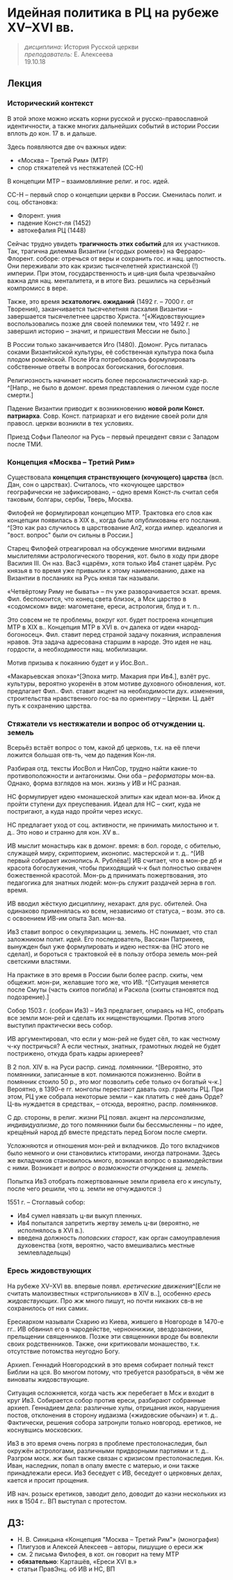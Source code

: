 # Идейная политика в РЦ на рубеже XV–XVI вв.  

> _дисциплина:_ История Русской церкви  
> _преподаватель:_ Е. Алексеева  
> 19.10.18  

## Лекция
### Исторический контекст
В этой эпохе можно искать корни русской и русско-православной идентичности, а также многих дальнейших событий в истории России вплоть до кон. 17 в. и дальше.

Здесь появляются две оч важных идеи:

- «Москва – Третий Рим» (МТР)
- спор стяжателей vs нестяжателей (СС-Н)

В концепции МТР – взаимовлияние религ. и гос. идей.

СС-Н – первый спор о концепции церкви в России.
Сменилась полит. и соц. обстановка:

- Флорент. уния
- падение Конст-ля (1452)
- автокефалия РЦ (1448)

Сейчас трудно увидеть **трагичность этих событий** для их участников.
Так, трагична дилемма Византии («гордых ромеев») на Ферраро-Флорент. соборе: отречься от веры и сохранить гос. и нац. целостность.
Они переживали это как кризис тысячелетней христианской (!) империи.
При этом, государственность и цив-ция была чрезвычайно важна для нац. менталитета, и в итоге Виз. решились на серьёзный компромисс в вере.

Также, это время **эсхатологич. ожиданий** (1492 г. – 7000 г. от Творения), заканчивается тысячелетняя пасхалия Византии – завершается тысячелетнее царство Христа.
^[«Жидовствующие» воспользовались позже для своей полемики тем, что 1492 г. не завершил историю – значит, и пришествия Мессии не было.]

В России только заканчивается Иго (1480).
Домонг. Русь питалась соками Византийской культуры, её собственная культура пока была плодом ромейской.
После Ига потребовалось формулировать собственные ответы в вопросах богоискания, богословия.

Религиозность начинает носить более персоналистический хар-р.
^[Напр., не было в домонг. время представления о личном суде после смерти.]

Падение Византии приводит к возникновению **новой роли Конст. патриарха**.
Совр. Конст. патриархат и его видение своей роли для правосл. церкви возникли в тех условиях.

Приезд Софьи Палеолог на Русь – первый прецедент связи с Западом после ТМИ.

### Концепция «Москва – Третий Рим»
Существовала **концепция странствующего (кочующего) царства** (всп. Дан, сон о царствах).
Считалось, что «кочующее царство» географически не зафиксировано, – одно время Конст-ль считал себя таковым, болгары, сербы, Тверь, Москва.

Филофей не формулировал концепцию МТР.
Трактовка его слов как концепции появилась в XIX в., когда были опубликованы его послания.
^[Это как раз случилось в царствование Ал2, когда импер. идеалогия и "вост. вопрос" были оч сильны в России.]

Старец Филофей отреагировал на обсуждение многими видными мыслителями астрологического творения, кот. было в ходу при дворе Василия III.
Он наз. Вас3 «царём», хотя только Ив4 станет царём.
Рус князья в то время уже привыкли к этому наименованию, даже на Византии в посланиях на Русь князя так называли.

«Четвёртому Риму не бывать» – пч уже разворачивается эсхат. время.
Фил. беспокоится, что конец света близок, а Мск царство в «содомском» виде: магометане, ереси, астрология, блуд и т. п..

Это совсем не те проблемы, вокруг кот. будет построена концепция МТР в XIX в..
Концепция МТР в XVI в. оч далека от идеи «народ-богоносец».
Фил. ставит перед страной задачу покаяния, исправления нравов.
Эта задача адресована старшим в народе.
Это идея не нац. гордости, а необходимости нац. мобилизации.

Мотив призыва к покаянию будет и у Иос.Вол..

«Макарьевская эпоха»^[Эпоха митр. Макария при Ив4.], взлёт рус. культуры, вероятно укоренён в этом мотиве духовного обновления, кот. предлагает Фил..
Фил. ставит акцент на необходимости дух. изменения, строительства нравственного гос-ва по ориентиру – Церкви.
Ц. даёт путь к сохранению царства.

### Стяжатели vs нестяжатели и вопрос об отчуждении ц. земель
Всерьёз встаёт вопрос о том, какой дб церковь, т.к. на её плечи ложится большая отв-ть, чем до падения Кон-ля.

Разбирая отд. тексты ИосВол и НилСор, трудно найти какие-то противоположности и антагонизмы.
Они оба – _реформаторы_ мон-ва.
Однако, форма взглядов на мон. жизнь у ИВ и НС разная.

НС формулирует идею «монашеской элиты» как идеал мон-ва.
Инок д пройти ступени дух преуспевания.
Идеал для НС – скит, куда не постригают, а куда надо пройти через искус.

НС предлагает уход от соц. активности, не принимать милостыню и т. д..
Это ново и странно для кон. XV в..

ИВ мыслит монастырь как в домонг. время: в бол. городе, с обителью, служащей миру, скрипторием, иконопис. мастерской и т. д..
^[ИВ первый собирает иконопись А. Рублёва!]
ИВ считает, что в мон-ре дб и красота богослужения, чтобы приходящий ч-к был полностью охвачен божественной красотой.
Мон-рь д принимать пожертвования, это педагогика для знатных людей: мон-рь служит раздачей зерна в гол. время.

ИВ вводил жёсткую дисциплину, нехаракт. для рус. обителей.
Она одинаково применялась ко всем, независимо от статуса, – возм. это св. с освоением ИВ-им опыта Зап. мон-ва.

Ив3 ставит вопрос о секуляризации ц. земель.
НС понимает, что стал заложником полит. идей.
Его последователь, Вассиан Патрикеев, вынужден был уже формулировать и идею нестяж-ва (НС этого не сделал), и бороться с трактовкой её в пользу отбора земель мон-рей светскими властями.

На практике в это время в России были более распр. скиты, чем общежит. мон-ри, желавшие того же, что ИВ.
^[Ситуация меняется после Смуты (часть скитов погибла) и Раскола (скиты становятся под подозрение).]

Собор 1503 г. (собран Ив3) – Ив3 предлагает, опираясь на НС, отобрать все земли мон-рей и сделать их нищенствующими.
Против этого выступил практически весь собор.

ИВ аргументировал, что если у мон-рей не будет сёл, то как честному ч-ку постричься?
А если честных, знатных, грамотных людей не будет пострижено, откуда брать кадры архиереев?

В 2 пол. XIV в. на Руси распр. _синод. помянники_.
^[Вероятно, это помянники, записанные в кот. поминаются пожизненно. Войти в помянник стоило 50 р., это мог позволить себе только оч богатый ч-к.]
Вероятно, в 1390-е гг. монголы перестают давать охр. грамоты РЦ.
При этом, РЦ уже собрала некоторые земли – как платить с неё дань Орде?
Ц-вь нуждается в средствах, – отсюда, вероятно, распр. _помянников_.

С др. стороны, в религ. жизни РЦ появл. акцент на _персонализме, индивидуализме_, до того помянники были бы бессмысленны – по идее, крещёный народ дб вместе предстать перед Богом после смерти.

Усложняются и отношения мон-рей и вкладчиков.
До того вкладчиков было немного и они становились ктиторами, иногда патронами.
Здесь же вкладчиков становилось много, возникал вопрос о взаимодействии с ними.
Возникает и _вопрос о возможности отчуждения ц. земель_.

Попытка Ив3 отобрать пожертвованные земли привела его к инсульту, после чего решили, что ц. земли не отчуждаются :)

1551 г. – Стоглавый собор:

- Ив4 сумел навязать ц-ви выкуп пленных.
- Ив4 попытался запретить жертву земель ц-ви (вероятно, не исполнялось в XVI в.).  
- введена должность _поповских старост_, как орган самоуправления духовенства (хотя, вероятно, часто вмешивались местные землевладельцы)


### Ересь жидовствующих
На рубеже XV–XVI вв. впервые появл. _еретические движения_^[Если не считать малоизвестных «стригольников» в XIV в..], особенно _ересь жидовствующих_.
Про _жж_ много пишут, но почти никаких св-в не сохранилось от них самих.

Ересиархом называли Схарию из Киева, жившего в Новгороде в 1470-е гг..
ИВ обвинил его в чародействе, чернокнижии, звездозаконии, прельщении священников.
Позже эти священники вроде бы вовлекли своих родственников.
Также, они критиковали монашество, т.к. отсутствие потомства неугодно Богу.

Архиеп. Геннадий Новгородский в это время собирает полный текст Библии на цся.
Во многом потому, что требуется разобраться, в чём же виноваты жидовствующие.

Ситуация осложняется, когда часть _жж_ перебегает в Мск и входит в круг Ив3.
Собирается собор против ереси, разбирают собранные архиеп. Геннадием дела: различные хулы, отрицания икон, нарушения постов, отклонения в сторону иудаизма («жидовские обычаи») и т. д..
Фактически, решения собора затронули только новгород. еретиков, не коснувшись московских.

Ив3 в это время очень погряз в проблеме престолонаследия, был окружён астрологами, различными придворными партиями и т. д..
Разгром моск. _жж_ был также связан с кризисом престолонаследия.
Кн. Иван, наследник, попал в опалу вместе с матерью, и они также принадлежали ереси.
Ив3 беседует с ИВ, беседует о церковных делах, кается и  просит прощения.

ИВ нач. розыск еретиков, заводит дело, доводит до казни нескольких из них в 1504 г..
ВП выступал с протестом.


## ДЗ:

- Н. В. Синицына «Концепция "Москва – Третий Рим"» (монография)
- Плигузов и Алексей Алексеев – авторы, пишущие о ереси _жж_
- см. 2 письма Филофея, в кот. он говорит на тему МТР
- **обязательно**: Карташёв, «Ереси XVI в.»
- статьи ПравЭнц. об ИВ и НС, ВП 
